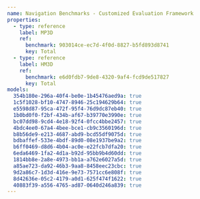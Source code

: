 ```yaml
---
name: Navigation Benchmarks - Customized Evaluation Framework
properties:
  - type: reference
    label: MP3D
    ref:
      benchmark: 903014ce-ec7d-4f0d-8827-b5fd893d8741
      key: Total
  - type: reference
    label: HM3D
    ref:
      benchmark: e6d0fdb7-9de8-4320-9af4-fcd9de517827
      key: Total
models:
  354b180e-296a-40f4-be0e-1b45476aed9a: true
  1c5f1028-bf10-4747-8946-25c194629b64: true
  e5598d87-95ca-472f-95f4-76d9dc87eb40: true
  1b0bd0f0-f2bf-434b-af67-b39770e3990e: true
  bc07dd98-9cd4-4e18-92f4-0fcc4bbe2457: true
  4bdc4ee0-67a4-4bee-bce1-cb9c3560196d: true
  b8b56de9-e213-4687-abd9-bcd55df9075d: true
  bdbaffef-533e-4bdf-89d0-08e1937be9a2: true
  b6ff0469-d8d6-4b04-ac0e-e22fcb7dfa20: true
  6eda6469-1fa2-4d1a-b92d-95bb9b4d60dd: true
  1814bb8e-2a8e-4973-bb1a-a762e6027a5d: true
  a85ae723-da92-46b3-9aa8-8458eec23cbc: true
  9d2a86c7-1d3d-416e-9e73-7571cc6e808f: true
  8d42636e-05c2-4179-a0d1-625f474f1622: true
  40883f39-a556-4765-ad87-0640d246a839: true
---
```

